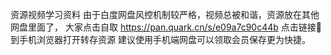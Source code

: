 资源视频学习资料 由于白度网盘风控机制较严格，视频总被和谐，资源放在其他网盘里面了，
大家点击自取 https://pan.quark.cn/s/e09a7c90c44b
点击链接🔗到手机浏览器打开转存资源
建议使用手机端网盘可以领取会员保存更为快捷。
